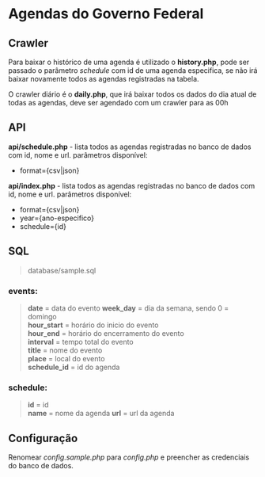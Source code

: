 # Agendas do Governo Federal

## Crawler

Para baixar o histórico de uma agenda é utilizado o **history.php**, pode ser passado o parâmetro *schedule* com id de uma agenda especifica, se não irá baixar novamente todos as agendas registradas na tabela.

O crawler diário é o **daily.php**, que irá baixar todos os dados do dia atual de todas as agendas, deve ser agendado com um crawler para as 00h

## API

**api/schedule.php** - lista todos as agendas registradas no banco de dados com id, nome e url.
parâmetros disponível:
- format={csv|json}

**api/index.php** - lista todos as agendas registradas no banco de dados com id, nome e url.
parâmetros disponível:
- format={csv|json}
- year={ano-especifico}
- schedule={id}

## SQL
> database/sample.sql

### events:

> **date** = data do evento
**week_day** = dia da semana, sendo 0 = domingo  
**hour_start** = horário do inicio do evento  
**hour_end** =  horário do encerramento do evento  
**interval** = tempo total do evento  
**title** = nome do evento  
**place** = local do evento  
**schedule_id** = id do agenda

### schedule:

> **id** = id  
**name** = nome da agenda
**url** =  url da agenda

## Configuração
Renomear *config.sample.php* para *config.php* e preencher as credenciais do banco de dados.